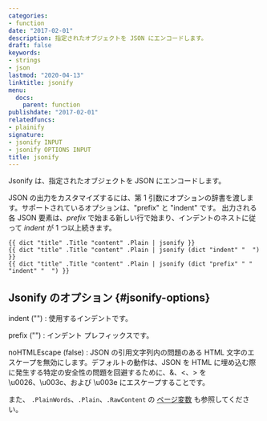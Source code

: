 ```yaml
---
categories:
- function
date: "2017-02-01"
description: 指定されたオブジェクトを JSON にエンコードします。
draft: false
keywords:
- strings
- json
lastmod: "2020-04-13"
linktitle: jsonify
menu:
  docs:
    parent: function
publishdate: "2017-02-01"
relatedfuncs:
- plainify
signature:
- jsonify INPUT
- jsonify OPTIONS INPUT
title: jsonify
---
```


Jsonify は、指定されたオブジェクトを JSON にエンコードします。

JSON の出力をカスタマイズするには、第 1 引数にオプションの辞書を渡します。サポートされているオプションは、"prefix" と "indent" です。 
出力される各 JSON 要素は、*prefix* で始まる新しい行で始まり、インデントのネストに従って *indent* が 1 つ以上続きます。


```go-html-template
{{ dict "title" .Title "content" .Plain | jsonify }}
{{ dict "title" .Title "content" .Plain | jsonify (dict "indent" "  ") }}
{{ dict "title" .Title "content" .Plain | jsonify (dict "prefix" " " "indent" "  ") }}
```

## Jsonify のオプション {#jsonify-options}

indent ("")
: 使用するインデントです。

prefix ("")
: インデント プレフィックスです。

noHTMLEscape (false)
: JSON の引用文字列内の問題のある HTML 文字のエスケープを無効にします。デフォルトの動作は、JSON を HTML に埋め込む際に発生する特定の安全性の問題を回避するために、&、<、> を \u0026、\u003c、および \u003e にエスケープすることです。

また、 `.PlainWords`、`.Plain`、`.RawContent` の [ページ変数][pagevars] も参照してください。

[pagevars]: /variables/page/
